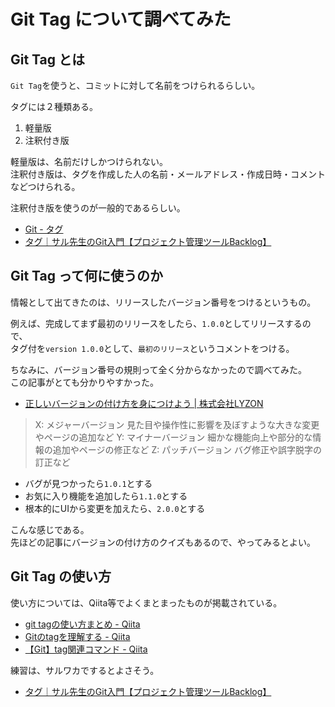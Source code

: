 # Git Tag について調べてみた

## Git Tag とは

`Git Tag`を使うと、コミットに対して名前をつけられるらしい。  

タグには２種類ある。

1. 軽量版
2. 注釈付き版

軽量版は、名前だけしかつけられない。  
注釈付き版は、タグを作成した人の名前・メールアドレス・作成日時・コメントなどつけられる。  

注釈付き版を使うのが一般的であるらしい。  

- [Git \- タグ](https://git-scm.com/book/ja/v2/Git-%E3%81%AE%E5%9F%BA%E6%9C%AC-%E3%82%BF%E3%82%B0)
- [タグ｜サル先生のGit入門【プロジェクト管理ツールBacklog】](https://backlog.com/ja/git-tutorial/stepup/17/)

## Git Tag って何に使うのか

情報として出てきたのは、リリースしたバージョン番号をつけるというもの。  

例えば、完成してまず最初のリリースをしたら、`1.0.0`としてリリースするので、  
タグ付を`version 1.0.0`として、`最初のリリース`というコメントをつける。  

ちなみに、バージョン番号の規則って全く分からなかったので調べてみた。  
この記事がとても分かりやすかった。

- [正しいバージョンの付け方を身につけよう \| 株式会社LYZON](https://www.lyzon.co.jp/blog/2019/20191017_how_to_attach_version_name/)

> X: メジャーバージョン 見た目や操作性に影響を及ぼすような大きな変更やページの追加など
> Y: マイナーバージョン 細かな機能向上や部分的な情報の追加やページの修正など
> Z: パッチバージョン バグ修正や誤字脱字の訂正など

- バグが見つかったら`1.0.1`とする
- お気に入り機能を追加したら`1.1.0`とする
- 根本的にUIから変更を加えたら、`2.0.0`とする

こんな感じである。  
先ほどの記事にバージョンの付け方のクイズもあるので、やってみるとよい。  

## Git Tag の使い方

使い方については、Qiita等でよくまとまったものが掲載されている。  

- [git tagの使い方まとめ \- Qiita](https://qiita.com/growsic/items/ed67e03fda5ab7ef9d08)
- [Gitのtagを理解する \- Qiita](https://qiita.com/k-penguin-sato/items/c62b47dd79f144c68dad)
- [【Git】tag関連コマンド \- Qiita](https://qiita.com/chihiro/items/cba40015b1aa2c73b78a)

練習は、サルワカでするとよさそう。  

- [タグ｜サル先生のGit入門【プロジェクト管理ツールBacklog】](https://backlog.com/ja/git-tutorial/stepup/17/)
